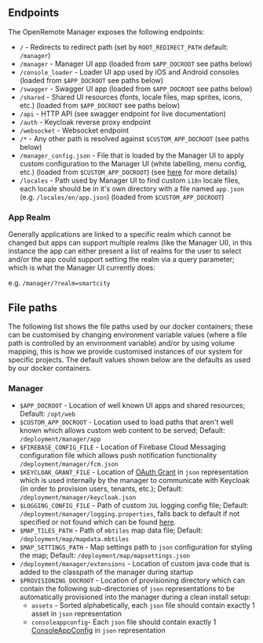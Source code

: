 
## Endpoints

The OpenRemote Manager exposes the following endpoints:

* `/` - Redirects to redirect path (set by `ROOT_REDIRECT_PATH` default: `/manager`)
* `/manager` - Manager UI app (loaded from `$APP_DOCROOT` see paths below)
* `/console_loader` - Loader UI app used by iOS and Android consoles (loaded from `$APP_DOCROOT` see paths below)
* `/swagger` - Swagger UI app (loaded from `$APP_DOCROOT` see paths below)
* `/shared` - Shared UI resources (fonts, locale files, map sprites, icons, etc.) (loaded from `$APP_DOCROOT` see paths below)
* `/api` - HTTP API (see swagger endpoint for live documentation)
* `/auth` - Keycloak reverse proxy endpoint
* `/websocket` - Websocket endpoint
* `/*` - Any other path is resolved against `$CUSTOM_APP_DOCROOT` (see paths below)
* `/manager_config.json` - File that is loaded by the Manager UI to apply custom configuration to the Manager UI (white labelling, menu config, etc.)  (loaded from `$CUSTOM_APP_DOCROOT`) (see [here](./User-Guide%3A-Custom-deployment#configuration-of-the-manager-ui) for more details)
* `/locales` - Path used by Manager UI to find custom `i18n` locale files, each locale should be in it's own directory with a file named `app.json` (e.g. `/locales/en/app.json`) (loaded from `$CUSTOM_APP_DOCROOT`)

### App Realm
Generally applications are linked to a specific realm which cannot be changed but apps can support multiple realms (like the Manager UI), in this instance the app can either present a list of realms for the user to select and/or the app could support setting the realm via a query parameter; which is what the Manager UI currently does:

e.g.  `/manager/?realm=smartcity`

## File paths

The following list shows the file paths used by our docker containers; these can be customised by changing environment variable values (where a file path is controlled by an environment variable) and/or by using volume mapping, this is how we provide customised instances of our system for specific projects. The default values shown below are the defaults as used by our docker containers.

### Manager

* `$APP_DOCROOT` - Location of well known UI apps and shared resources; Default: `/opt/web`
* `$CUSTOM_APP_DOCROOT` - Location used to load paths that aren't well known which allows custom web content to be served; Default: `/deployment/manager/app`
* `$FIREBASE_CONFIG_FILE` - Location of Firebase Cloud Messaging configuration file which allows push notification functionality `/deployment/manager/fcm.json`
* `$KEYCLOAK_GRANT_FILE` - Location of [OAuth Grant](https://github.com/openremote/openremote/blob/master/model/src/main/java/org/openremote/model/auth/OAuthGrant.java) in `json` representation which is used internally by the manager to communicate with Keycloak (in order to provision users, tenants, etc.); Default: `/deployment/manager/keycloak.json`
* `$LOGGING_CONFIG_FILE` - Path of custom `JUL` logging config file; Default: `/deployment/manager/logging.properties`, falls back to default if not specified or not found which can be found [here](https://github.com/openremote/openremote/blob/master/manager/src/main/resources/logging.properties).
* `$MAP_TILES_PATH` - Path of `mbtiles` map data file; Default: `/deployment/map/mapdata.mbtiles`
* `$MAP_SETTINGS_PATH` - Map settings path to `json` configuration for styling the map; Default: `/deployment/map/mapsettings.json`
* `/deployment/manager/extensions` - Location of custom java code that is added to the classpath of the manager during startup
* `$PROVISIONING_DOCROOT` - Location of provisioning directory which can contain the following sub-directories of `json` representations to be automatically provisioned into the manager during a clean install setup:
  * `assets` - Sorted alphabetically, each `json` file should contain exactly 1 asset in `json` representation
  * `consoleappconfig`- Each `json` file should contain exactly 1 [ConsoleAppConfig](https://github.com/openremote/openremote/blob/master/model/src/main/java/org/openremote/model/apps/ConsoleAppConfig.java) in `json` representation